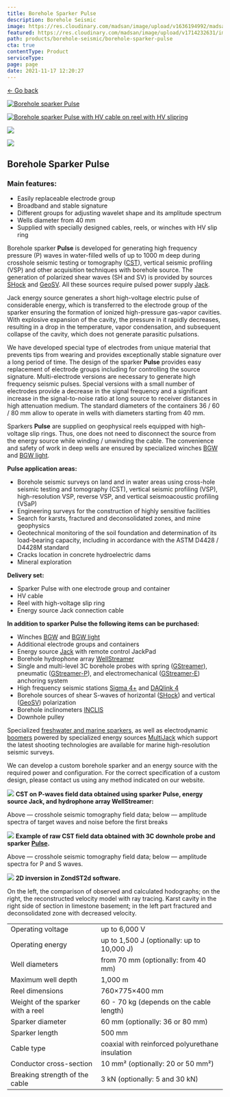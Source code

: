 ```yaml
---
title: Borehole Sparker Pulse
description: Borehole Seismic
image: https://res.cloudinary.com/madsan/image/upload/v1636194992/madsan-stock/IMG_3200_nsgux0.jpg
featured: https://res.cloudinary.com/madsan/image/upload/v1714232631/image3_sfd62i.png
path: products/borehole-seismic/borehole-sparker-pulse
cta: true
contentType: Product
serviceType: 
page: page
date: 2021-11-17 12:20:27
---
```


[←  Go back](/en/products/borehole-seismic)

[![Borehole sparker Pulse](https://res.cloudinary.com/madsan/image/upload/v1714232631/image3_sfd62i.png)](https://res.cloudinary.com/madsan/image/upload/v1714232631/image3_sfd62i.png)


<div class="row">
<div class="col-md-3">

[![Borehole sparker Pulse with HV cable on reel with HV slipring](https://res.cloudinary.com/madsan/image/upload/v1714232633/image5_kqziiy.png)](https://res.cloudinary.com/madsan/image/upload/v1714232633/image5_kqziiy.png)

</div>
<div class="col-md-3">

[![](https://res.cloudinary.com/madsan/image/upload/v1714232631/image4_ktnshp.png)](https://res.cloudinary.com/madsan/image/upload/v1714232631/image4_ktnshp.png)

</div>
<div class="col-md-3">

[![](https://res.cloudinary.com/madsan/image/upload/v1714232634/image7_kvzpkx.png)](https://res.cloudinary.com/madsan/image/upload/v1714232634/image7_kvzpkx.png)

</div>

</div>

## Borehole Sparker Pulse

### Main features:

*   Easily replaceable electrode group
*   Broadband and stable signature
*   Different groups for adjusting wavelet shape and its amplitude spectrum
*   Wells diameter from 40 mm
*   Supplied with specially designed cables, reels, or winches with HV slip ring


Borehole sparker **Pulse** is developed for generating high frequency pressure (P) waves in water-filled wells of up to 1000 m deep during crosshole seismic testing or tomography ([CST](https://geodevice.ca/info/publications/)), vertical seismic profiling (VSP) and other acquisition techniques with borehole source. The generation of polarized shear waves (SH and SV) is provided by sources [SHock](https://geodevice.ca/product/shock/) and [GeoSV](https://geodevice.ca/product/geosv/). All these sources require pulsed power supply [Jack](https://geodevice.ca/product/jack/).

Jack energy source generates a short high-voltage electric pulse of considerable energy, which is transferred to the electrode group of the sparker ensuring the formation of ionized high-pressure gas-vapor cavities. With explosive expansion of the cavity, the pressure in it rapidly decreases, resulting in a drop in the temperature, vapor condensation, and subsequent collapse of the cavity, which does not generate parasitic pulsations.

We have developed special type of electrodes from unique material that prevents tips from wearing and provides exceptionally stable signature over a long period of time. The design of the sparker **Pulse** provides easy replacement of electrode groups including for controlling the source signature. Multi-electrode versions are necessary to generate high frequency seismic pulses. Special versions with a small number of electrodes provide a decrease in the signal frequency and a significant increase in the signal-to-noise ratio at long source to receiver distances in high attenuation medium. The standard diameters of the containers 36 / 60 / 80 mm allow to operate in wells with diameters starting from 40 mm.

Sparkers **Pulse** are supplied on geophysical reels equipped with high-voltage slip rings. Thus, one does not need to disconnect the source from the energy source while winding / unwinding the cable. The convenience and safety of work in deep wells are ensured by specialized winches [BGW](https://geodevice.ca/product/bgw/) and [BGW light](https://geodevice.ca/product/bgw_light/).

**Pulse application areas:**

*   Borehole seismic surveys on land and in water areas using cross-hole seismic testing and tomography (CST), vertical seismic profiling (VSP), high-resolution VSP, reverse VSP, and vertical seismoacoustic profiling (VSaP)
*   Engineering surveys for the construction of highly sensitive facilities
*   Search for karsts, fractured and deconsolidated zones, and mine geophysics
*   Geotechnical monitoring of the soil foundation and determination of its load-bearing capacity, including in accordance with the ASTM D4428 / D4428M standard
*   Cracks location in concrete hydroelectric dams
*   Mineral exploration


**Delivery set:**

*   Sparker Pulse with one electrode group and container
*   HV cable
*   Reel with high-voltage slip ring
*   Energy source Jack connection cable


**In addition to sparker Pulse the following items can be purchased:**

*   Winches [BGW](https://geodevice.ca/product/bgw/) and [BGW light](https://geodevice.ca/product/bgw_light/)
*   Additional electrode groups and containers
*   Energy source [Jack](https://geodevice.ca/product/jack/) with remote control JackPad
*   Borehole hydrophone array [WellStreamer](https://geodevice.ca/product/wellstreamer/)
*   Single and multi-level 3C borehole probes with spring ([GStreamer](https://geodevice.ca/product/gstreamer/)), pneumatic ([GStreamer-P](https://geodevice.ca/product/gstreamer-p/)), and electromechanical ([GStreamer-E](https://geodevice.ca/product/gstreamer-e/)) anchoring system
*   High frequency seismic stations [Sigma 4+](https://geodevice.ca/product/sigma4/) and [DAQlink 4](https://geodevice.ca/product/daqlink4/)
*   Borehole sources of shear S-waves of horizontal ([SHock](https://geodevice.ca/product/shock/)) and vertical ([GeoSV](https://geodevice.ca/product/geosv/)) polarization
*   Borehole inclinometers [INCLIS](https://geodevice.ca/product/inclis/)
*   Downhole pulley


Specialized [freshwater and marine sparkers](https://geodevice.ca/product/fws-sws/), as well as electrodynamic [boomers](https://geodevice.ca/product/g-boomer/) powered by specialized energy sources [MultiJack](https://geodevice.ca/product/multijack/) which support the latest shooting technologies are available for marine high-resolution seismic surveys.

We can develop a custom borehole sparker and an energy source with the required power and configuration. For the correct specification of a custom design, please contact us using any method indicated on our website.

![](https://res.cloudinary.com/madsan/image/upload/v1714232633/image6_m9zlti.png)
**CST on P-waves field data obtained using sparker Pulse, energy source Jack, and hydrophone array WellStreamer:**

Above — crosshole seismic tomography field data; below — amplitude spectra of target waves and noise before the first breaks

![](https://res.cloudinary.com/madsan/image/upload/v1714232630/image2_dyapl7.png)
**Example of raw CST field data obtained with 3C downhole probe and sparker** [**Pulse**](https://geodevice.ca/product/pulse/)**.**

Above — crosshole seismic tomography field data; below — amplitude spectra for P and S waves.


![](https://res.cloudinary.com/madsan/image/upload/v1714232630/image1_zfg4sx.png)
**2D inversion in ZondST2d software.**

On the left, the comparison of observed and calculated hodographs; on the right, the reconstructed velocity model with ray tracing. Karst cavity in the right side of section in limestone basement; in the left part fractured and deconsolidated zone with decreased velocity.

<div class="table-responsive"> 

|                                   |                                                 |
|-----------------------------------|-------------------------------------------------|
| Operating voltage                 | up to 6,000 V                                   |
| Operating energy                  | up to 1,500 J (optionally: up to 10,000 J)      |
| Well diameters                    | from 70 mm (optionally: from 40 mm)             |
| Maximum well depth                | 1,000 m                                         |
| Reel dimensions                   | 760×775×400 mm                                  |
| Weight of the sparker with a reel | 60 - 70 kg (depends on the cable length)        |
| Sparker diameter                  | 60 mm (optionally: 36 or 80 mm)                 |
| Sparker length                    | 500 mm                                          |
| Cable type                        | coaxial with reinforced polyurethane insulation |
| Conductor cross-section           | 10 mm² (optionally: 20 or 50 mm²)               |
| Breaking strength of the cable    | 3 kN (optionally: 5 and 30 kN)                  |


</div>
